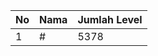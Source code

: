| No | Nama            | Jumlah Level |
|----|-----------------|--------------|
| 1  | #    |    5378        |
